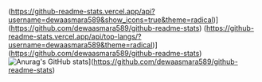(https://github-readme-stats.vercel.app/api?username=dewaasmara589&show_icons=true&theme=radical)](https://github.com/dewaasmara589/github-readme-stats)
(https://github-readme-stats.vercel.app/api/top-langs/?username=dewaasmara589&theme=radical)](https://github.com/dewaasmara589/github-readme-stats)
![Anurag's GitHub stats](https://github-readme-stats.vercel.app/api/top-langs/?username=dewaasmara589&layout=compact&theme=radical)](https://github.com/dewaasmara589/github-readme-stats)

